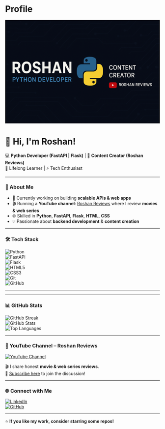 # Profile
<!-- Banner -->
![Roshan Banner](https://github.com/RoshanKoncpt/RoshanKoncpt/blob/main/assets/banner.png)

# 👋 Hi, I'm Roshan!  
💻 **Python Developer (FastAPI | Flask)** | 🎥 **Content Creator (Roshan Reviews)**  
🌱 Lifelong Learner | ⚡ Tech Enthusiast  

---

### 🚀 About Me  
- 🔭 Currently working on building **scalable APIs & web apps**  
- 🎬 Running a **YouTube channel**: [Roshan Reviews](https://youtube.com/@RoshanReviews) where I review **movies & web series**  
- 🌐 Skilled in **Python**, **FastAPI**, **Flask**, **HTML**, **CSS**  
- 💡 Passionate about **backend development** & **content creation**

---

### 🛠️ Tech Stack  

![Python](https://img.shields.io/badge/Python-333?style=flat&logo=python)  
![FastAPI](https://img.shields.io/badge/FastAPI-333?style=flat&logo=fastapi)  
![Flask](https://img.shields.io/badge/Flask-333?style=flat&logo=flask)  
![HTML5](https://img.shields.io/badge/HTML5-333?style=flat&logo=html5)  
![CSS3](https://img.shields.io/badge/CSS3-333?style=flat&logo=css3)  
![Git](https://img.shields.io/badge/Git-333?style=flat&logo=git)  
![GitHub](https://img.shields.io/badge/GitHub-333?style=flat&logo=github)  

---
---

### 📊 GitHub Stats  

![GitHub Streak](https://streak-stats.demolab.com?user=RoshanKoncpt&theme=radical&hide_border=true)  
![GitHub Stats](https://github-readme-stats.vercel.app/api?username=RoshanKoncpt&show_icons=true&theme=radical&hide_border=true)  
![Top Languages](https://github-readme-stats.vercel.app/api/top-langs/?username=RoshanKoncpt&layout=compact&theme=radical&hide_border=true)  

---

### 🎥 YouTube Channel – Roshan Reviews  
[![YouTube Channel](https://img.shields.io/badge/YouTube-Roshan%20Reviews-FF0000?style=flat&logo=youtube)](https://youtube.com/@RoshanReviews)  

🎬 I share honest **movie & web series reviews**.  
📢 [Subscribe here](https://youtube.com/@RoshanReviews) to join the discussion!

---

### 🌐 Connect with Me  

[![LinkedIn](https://img.shields.io/badge/LinkedIn-0077B5?style=flat&logo=linkedin)](https://www.linkedin.com/in/roshan-mishra-829785191/)  
[![GitHub](https://img.shields.io/badge/GitHub-181717?style=flat&logo=github)](https://github.com/RoshanKoncpt)  

---

⭐ **If you like my work, consider starring some repos!**



